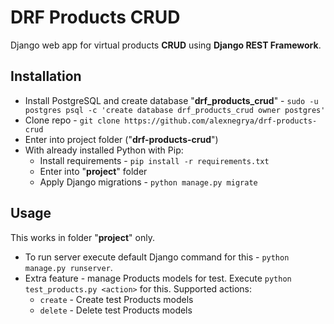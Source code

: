 # DRF Products CRUD
Django web app for virtual products **CRUD** using **Django REST Framework**.

## Installation

- Install PostgreSQL and create database "**drf_products_crud**" - `sudo -u postgres psql -c 'create database drf_products_crud owner postgres'`
- Clone repo - `git clone https://github.com/alexnegrya/drf-products-crud`
- Enter into project folder ("**drf-products-crud**")
- With already installed Python with Pip:
  - Install requirements - `pip install -r requirements.txt`
  - Enter into "**project**" folder
  - Apply Django migrations - `python manage.py migrate`

## Usage

This works in folder "**project**" only.
- To run server execute default Django command for this - `python manage.py runserver`.
- Extra feature - manage Products models for test. Execute `python test_products.py <action>` for this. Supported actions:
  - `create` - Create test Products models
  - `delete` - Delete test Products models
